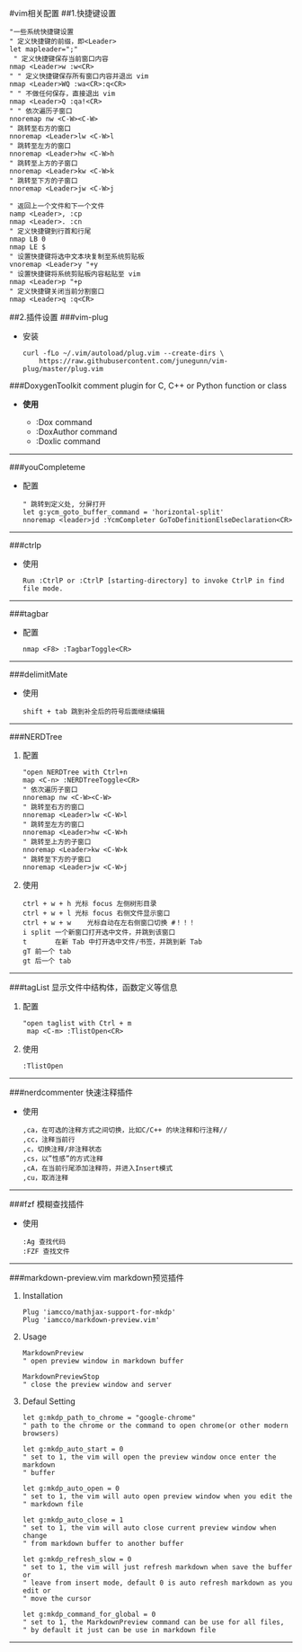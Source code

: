 #vim相关配置
##1.快捷键设置
```
"一些系统快捷键设置
" 定义快捷键的前缀，即<Leader>
let mapleader=";"
 " 定义快捷键保存当前窗口内容
nmap <Leader>w :w<CR>
" " 定义快捷键保存所有窗口内容并退出 vim
nmap <Leader>WQ :wa<CR>:q<CR>
" " 不做任何保存，直接退出 vim
nmap <Leader>Q :qa!<CR>
" " 依次遍历子窗口
nnoremap nw <C-W><C-W>
" 跳转至右方的窗口
nnoremap <Leader>lw <C-W>l
" 跳转至左方的窗口
nnoremap <Leader>hw <C-W>h
" 跳转至上方的子窗口
nnoremap <Leader>kw <C-W>k
" 跳转至下方的子窗口
nnoremap <Leader>jw <C-W>j

" 返回上一个文件和下一个文件
namp <Leader>, :cp
nmap <Leader>. :cn 
" 定义快捷键到行首和行尾
nmap LB 0
nmap LE $
" 设置快捷键将选中文本块复制至系统剪贴板
vnoremap <Leader>y "+y
" 设置快捷键将系统剪贴板内容粘贴至 vim
nmap <Leader>p "+p
" 定义快捷键关闭当前分割窗口
nmap <Leader>q :q<CR>
```

##2.插件设置
###vim-plug
- 安装


    ```
    curl -fLo ~/.vim/autoload/plug.vim --create-dirs \
        https://raw.githubusercontent.com/junegunn/vim-plug/master/plug.vim
    ```

###DoxygenToolkit
comment plugin for C, C++ or Python function or class

- **使用**

    - :Dox command 
    - :DoxAuthor command
    - :Doxlic command

----

###youCompleteme
- 配置
    
    ```
    " 跳转到定义处, 分屏打开
    let g:ycm_goto_buffer_command = 'horizontal-split'
    nnoremap <leader>jd :YcmCompleter GoToDefinitionElseDeclaration<CR>
    ```
    
----

###ctrlp

-  使用

    ```
    Run :CtrlP or :CtrlP [starting-directory] to invoke CtrlP in find file mode.
    ```
    
----

###tagbar
- 配置

    ```
    nmap <F8> :TagbarToggle<CR>
    ```
    
    
----

###delimitMate
- 使用

    ```
    shift + tab 跳到补全后的符号后面继续编辑
    ```

    
----

###NERDTree
1. 配置

   ```
   "open NERDTree with Ctrl+n
   map <C-n> :NERDTreeToggle<CR>
   " 依次遍历子窗口
   nnoremap nw <C-W><C-W>
   " 跳转至右方的窗口
   nnoremap <Leader>lw <C-W>l
   " 跳转至左方的窗口
   nnoremap <Leader>hw <C-W>h
   " 跳转至上方的子窗口
   nnoremap <Leader>kw <C-W>k
   " 跳转至下方的子窗口
   nnoremap <Leader>jw <C-W>j
   ```

2. 使用

    ```
    ctrl + w + h 光标 focus 左侧树形目录 
    ctrl + w + l 光标 focus 右侧文件显示窗口
    ctrl + w + w    光标自动在左右侧窗口切换 #！！！
    i split 一个新窗口打开选中文件，并跳到该窗口
    t       在新 Tab 中打开选中文件/书签，并跳到新 Tab
    gT 前一个 tab 
    gt 后一个 tab
    ```
    
    
----

###tagList
显示文件中结构体，函数定义等信息

1. 配置

    ```
    "open taglist with Ctrl + m
     map <C-m> :TlistOpen<CR>
    ```
    
2. 使用

    ```
    :TlistOpen
    ```


----

###nerdcommenter
快速注释插件

- 使用

    ```
    ,ca，在可选的注释方式之间切换，比如C/C++ 的块注释和行注释//
    ,cc，注释当前行
    ,c，切换注释/非注释状态
    ,cs，以”性感”的方式注释
    ,cA，在当前行尾添加注释符，并进入Insert模式
    ,cu，取消注释
    ```
    

    
----

###fzf
模糊查找插件

- 使用

    ```
    :Ag 查找代码
    :FZF 查找文件
    ```

----

###markdown-preview.vim
markdown预览插件

1. Installation

    ```
    Plug 'iamcco/mathjax-support-for-mkdp'
    Plug 'iamcco/markdown-preview.vim'
    ```

2. Usage
    ```
    MarkdownPreview
    " open preview window in markdown buffer

    MarkdownPreviewStop
    " close the preview window and server 
    ```
3. Defaul Setting
    ```
    let g:mkdp_path_to_chrome = "google-chrome"
    " path to the chrome or the command to open chrome(or other modern browsers)

    let g:mkdp_auto_start = 0
    " set to 1, the vim will open the preview window once enter the markdown
    " buffer

    let g:mkdp_auto_open = 0
    " set to 1, the vim will auto open preview window when you edit the
    " markdown file

    let g:mkdp_auto_close = 1
    " set to 1, the vim will auto close current preview window when change
    " from markdown buffer to another buffer

    let g:mkdp_refresh_slow = 0
    " set to 1, the vim will just refresh markdown when save the buffer or
    " leave from insert mode, default 0 is auto refresh markdown as you edit or
    " move the cursor

    let g:mkdp_command_for_global = 0
    " set to 1, the MarkdownPreview command can be use for all files,
    " by default it just can be use in markdown file
    ```



----


